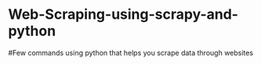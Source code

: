 # Web-Scraping-using-scrapy-and-python
#Few commands using python  that helps you scrape data through websites
